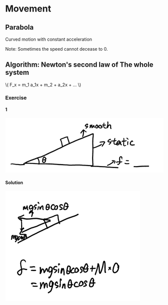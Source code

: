 # Movement

## Parabola

Curved motion with constant acceleration

Note: Sometimes the speed cannot decease to 0.

## Algorithm: Newton's second law of The whole system

\\( F_x = m_1 a_1x + m_2 + a_2x + ... \\)

### Exercise

#### 1

![1](Movement/Exercise1.png)

#### Solution

![1](Movement/Exercise1-solution.png)
